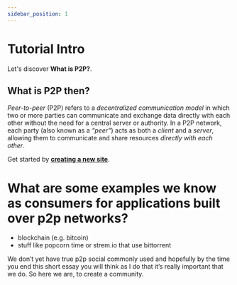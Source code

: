 ```yaml
---
sidebar_position: 1
---
```


# Tutorial Intro

Let's discover **What is P2P?**.

## What is P2P then?

*Peer-to-peer* (P2P) refers to a *decentralized communication model* in which two or more parties can communicate and exchange data directly with each other without the need for a central server or authority. In a P2P network, each party (also known as a *“peer”*) acts as both a *client* and a *server*, allowing them to communicate and share resources *directly with each other*.

Get started by **[creating a new site](https://p2p.arvrtise.link)**.

# What are some examples we know as consumers for applications built over p2p networks?

- blockchain (e.g. bitcoin)
- stuff like popcorn time or strem.io that use bittorrent

We don’t yet have true p2p social commonly used and hopefully by the time you end this short essay you will think as I do that it’s really important that we do. So here we are, to create a community. 